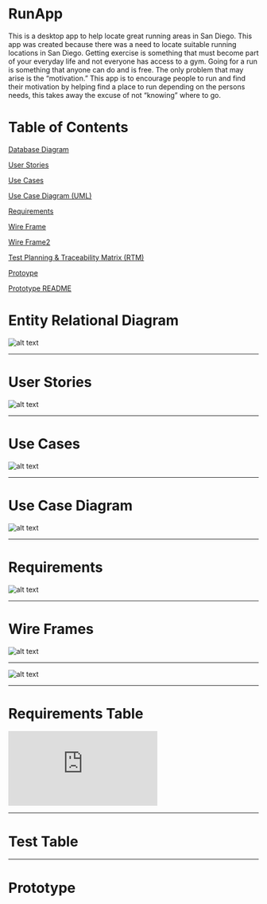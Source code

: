 # RunApp
This is a desktop app to help locate great running areas in San Diego.
This app was created because there was a need to locate suitable running locations in San Diego. Getting exercise is something that must become part of your everyday life and not everyone has access to a gym. Going for a run is something that anyone can do and is free. The only problem that may arise is the “motivation.” This app is to encourage people to run and find their motivation by helping find a place to run depending on the persons needs, this takes away the excuse of not “knowing” where to go.

# Table of Contents


[Database Diagram](https://github.com/topher-chris/RunApp/blob/master/Database%20Diagram.jpg)

[User Stories](https://github.com/topher-chris/RunApp/blob/master/User%20Stories.PNG)

[Use Cases](https://github.com/topher-chris/RunApp/blob/master/Use%20Cases.PNG)

[Use Case Diagram (UML)](https://github.com/topher-chris/RunApp/blob/master/Use-Case%20Diagram%20(UML).png)

[Requirements](https://github.com/topher-chris/RunApp/blob/master/Requirements.PNG)

[Wire Frame](https://github.com/topher-chris/RunApp/blob/master/WireFrame%20Page-1.jpg)

[Wire Frame2](https://github.com/topher-chris/RunApp/blob/master/WireFram-Page-2.jpg)

[Test Planning & Traceability Matrix (RTM)](https://github.com/topher-chris/RunApp/blob/master/Test%20Planning%26RTM.pdf)

[Protoype](https://github.com/topher-chris/RunApp/blob/master/Prototype.html)

[Prototype README](https://github.com/topher-chris/RunApp/blob/master/Prototype%20README)



# Entity Relational Diagram
![alt text](https://github.com/topher-chris/RunApp/blob/master/Database%20Diagram.jpg)

___
# User Stories
![alt text](https://github.com/topher-chris/RunApp/blob/master/User%20Stories.PNG)

___
# Use Cases
![alt text](https://github.com/topher-chris/RunApp/blob/master/Use%20Cases.PNG)

___
# Use Case Diagram
![alt text](https://github.com/topher-chris/RunApp/blob/master/Use-Case%20Diagram%20(UML).png)

___
# Requirements
![alt text](https://github.com/topher-chris/RunApp/blob/master/Requirements.PNG)

___
# Wire Frames
![alt text](https://github.com/topher-chris/RunApp/blob/master/WireFrame%20Page-1.jpg)

___

![alt text](https://github.com/topher-chris/RunApp/blob/master/WireFram-Page-2.jpg)

___
# Requirements Table

![alt text](https://github.com/topher-chris/RunApp/blob/master/Test%20Planning%26RTM.pdf)

___
# Test Table

___
# Prototype
